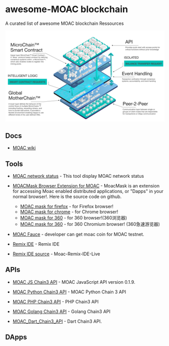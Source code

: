 # awesome-MOAC blockchain
A curated list of awesome MOAC blockchain Ressources

[MOAC_Architecture]:https://github.com/Yeluaboji/awesome-MOAC/blob/master/img/MOAC_Architecture.PNG
[![MOAC_Architecture]](https://www.moac.io)

Docs
----
* [MOAC wiki](https://github.com/MOACChain/moac-core/wiki)

Tools
-----
* [MOAC network status](https://github.com/dacelee/moac-netstats) - This tool display MOAC network status

* [MOACMask Browser Extension for MOAC](https://github.com/dacelee/MOACMask) - MoacMask is an extension for accessing Moac enabled distributed applications, or "Dapps" in your normal browser!. Here is the source code on github. 
    * [MOAC mask for firefox](https://addons.mozilla.org/zh-CN/firefox/addon/moacmask/) - for Firefox browser!
    * [MOAC mask for chrome](https://github.com/dacelee/MOACMask/blob/master/GoogleChrome.md) - for Chrome browser!
    * [MOAC mask for 360](https://github.com/dacelee/MOACMask/blob/master/360SE.md) - for 360 browser!(360浏览器)
    * [MOAC mask for 360](https://github.com/dacelee/MOACMask/blob/master/360Chromium.md) - for 360 Chromium browser! (360急速游览器)

* [MOAC Fauce](http://119.28.13.213:3000/) - developer can get moac coin for MOAC testnet.

* [Remix IDE](http://remix.tmaxpool.com) - Remix IDE
* [Remix IDE source](https://github.com/dacelee/Moac-Remix-IDE-Live) - Moac-Remix-IDE-Live



APIs
----

* [MOAC JS Chain3 API](https://github.com/MOACChain/chain3) - MOAC JavaScript API version 0.1.9.
* [MOAC Python Chain3 API](https://github.com/MOACChain/moac-core/wiki/Chain3PythonLibrary) - MOAC Python Chain 3 API
* [MOAC PHP Chain3 API](https://github.com/dacelee/Moac-Php-Api) - PHP Chain3 API

* [MOAC Golang Chain3 API](https://github.com/dacelee/moac-golang-chain3-api) - Golang Chain3 API
* [MOAC_Dart_Chain3_API](https://pub.dartlang.org/packages/moac) - Dart Chain3 API.


DApps
-----

